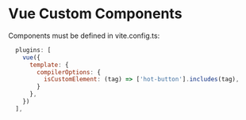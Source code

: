 # Vue Custom Components

Components must be defined in vite.config.ts:

```js
  plugins: [
    vue({
      template: {
        compilerOptions: {
          isCustomElement: (tag) => ['hot-button'].includes(tag),
        }
      },
    })
  ],
```
